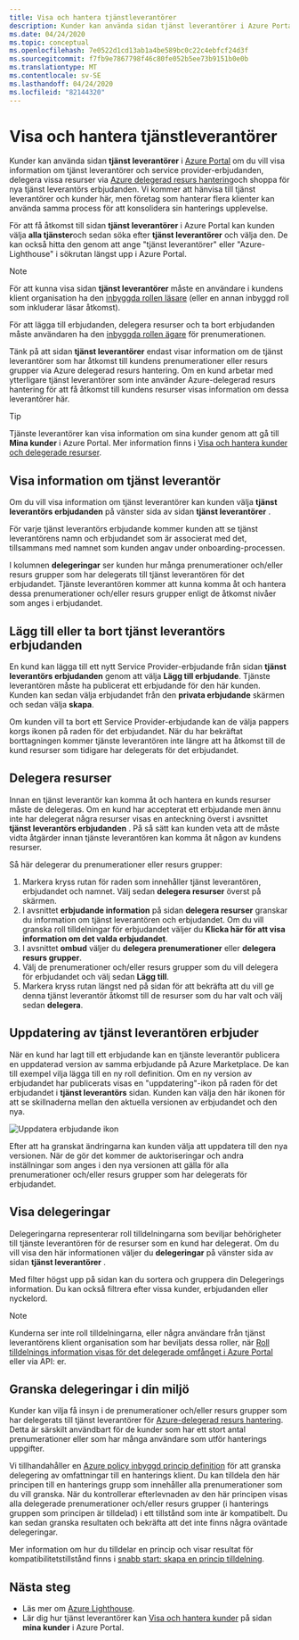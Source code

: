 ```yaml
---
title: Visa och hantera tjänstleverantörer
description: Kunder kan använda sidan tjänst leverantörer i Azure Portal för att visa information om tjänst leverantörer, Service Provider-erbjudanden och delegerade resurser.
ms.date: 04/24/2020
ms.topic: conceptual
ms.openlocfilehash: 7e0522d1cd13ab1a4be589bc0c22c4ebfcf24d3f
ms.sourcegitcommit: f7fb9e7867798f46c80fe052b5ee73b9151b0e0b
ms.translationtype: MT
ms.contentlocale: sv-SE
ms.lasthandoff: 04/24/2020
ms.locfileid: "82144320"
---
```

# <a name="view-and-manage-service-providers"></a>Visa och hantera tjänstleverantörer

Kunder kan använda sidan **tjänst leverantörer** i [Azure Portal](https://portal.azure.com) om du vill visa information om tjänst leverantörer och service provider-erbjudanden, delegera vissa resurser via [Azure delegerad resurs hantering](../concepts/azure-delegated-resource-management.md)och shoppa för nya tjänst leverantörs erbjudanden. Vi kommer att hänvisa till tjänst leverantörer och kunder här, men företag som hanterar flera klienter kan använda samma process för att konsolidera sin hanterings upplevelse.

För att få åtkomst till sidan **tjänst leverantörer** i Azure Portal kan kunden välja **alla tjänster**och sedan söka efter **tjänst leverantörer** och välja den. De kan också hitta den genom att ange "tjänst leverantörer" eller "Azure-Lighthouse" i sökrutan längst upp i Azure Portal.

> [!NOTE]
> För att kunna visa sidan **tjänst leverantörer** måste en användare i kundens klient organisation ha den [inbyggda rollen läsare](../../role-based-access-control/built-in-roles.md#reader) (eller en annan inbyggd roll som inkluderar läsar åtkomst).
>
> För att lägga till erbjudanden, delegera resurser och ta bort erbjudanden måste användaren ha den [inbyggda rollen ägare](../../role-based-access-control/built-in-roles.md#owner) för prenumerationen.

Tänk på att sidan **tjänst leverantörer** endast visar information om de tjänst leverantörer som har åtkomst till kundens prenumerationer eller resurs grupper via Azure delegerad resurs hantering. Om en kund arbetar med ytterligare tjänst leverantörer som inte använder Azure-delegerad resurs hantering för att få åtkomst till kundens resurser visas information om dessa leverantörer här.

> [!TIP]
> Tjänste leverantörer kan visa information om sina kunder genom att gå till **Mina kunder** i Azure Portal. Mer information finns i [Visa och hantera kunder och delegerade resurser](view-manage-customers.md).

## <a name="view-service-provider-details"></a>Visa information om tjänst leverantör

Om du vill visa information om tjänst leverantörer kan kunden välja **tjänst leverantörs erbjudanden** på vänster sida av sidan **tjänst leverantörer** .

För varje tjänst leverantörs erbjudande kommer kunden att se tjänst leverantörens namn och erbjudandet som är associerat med det, tillsammans med namnet som kunden angav under onboarding-processen.

I kolumnen **delegeringar** ser kunden hur många prenumerationer och/eller resurs grupper som har delegerats till tjänst leverantören för det erbjudandet. Tjänste leverantören kommer att kunna komma åt och hantera dessa prenumerationer och/eller resurs grupper enligt de åtkomst nivåer som anges i erbjudandet.

## <a name="add-or-remove-service-provider-offers"></a>Lägg till eller ta bort tjänst leverantörs erbjudanden

En kund kan lägga till ett nytt Service Provider-erbjudande från sidan **tjänst leverantörs erbjudanden** genom att välja **Lägg till erbjudande**. Tjänste leverantören måste ha publicerat ett erbjudande för den här kunden. Kunden kan sedan välja erbjudandet från den **privata erbjudande** skärmen och sedan välja **skapa**.

Om kunden vill ta bort ett Service Provider-erbjudande kan de välja pappers korgs ikonen på raden för det erbjudandet. När du har bekräftat borttagningen kommer tjänste leverantören inte längre att ha åtkomst till de kund resurser som tidigare har delegerats för det erbjudandet.

## <a name="delegate-resources"></a>Delegera resurser

Innan en tjänst leverantör kan komma åt och hantera en kunds resurser måste de delegeras. Om en kund har accepterat ett erbjudande men ännu inte har delegerat några resurser visas en anteckning överst i avsnittet **tjänst leverantörs erbjudanden** . På så sätt kan kunden veta att de måste vidta åtgärder innan tjänste leverantören kan komma åt någon av kundens resurser.

Så här delegerar du prenumerationer eller resurs grupper:

1. Markera kryss rutan för raden som innehåller tjänst leverantören, erbjudandet och namnet. Välj sedan **delegera resurser** överst på skärmen.
1. I avsnittet **erbjudande information** på sidan **delegera resurser** granskar du information om tjänst leverantören och erbjudandet. Om du vill granska roll tilldelningar för erbjudandet väljer du **Klicka här för att visa information om det valda erbjudandet**.
1. I avsnittet **ombud** väljer du **delegera prenumerationer** eller **delegera resurs grupper**.
1. Välj de prenumerationer och/eller resurs grupper som du vill delegera för erbjudandet och välj sedan **Lägg till**.
1. Markera kryss rutan längst ned på sidan för att bekräfta att du vill ge denna tjänst leverantör åtkomst till de resurser som du har valt och välj sedan **delegera**.

## <a name="update-service-provider-offers"></a>Uppdatering av tjänst leverantören erbjuder

När en kund har lagt till ett erbjudande kan en tjänste leverantör publicera en uppdaterad version av samma erbjudande på Azure Marketplace. De kan till exempel vilja lägga till en ny roll definition. Om en ny version av erbjudandet har publicerats visas en "uppdatering"-ikon på raden för det erbjudandet i **tjänst leverantörs** sidan. Kunden kan välja den här ikonen för att se skillnaderna mellan den aktuella versionen av erbjudandet och den nya.

 ![Uppdatera erbjudande ikon](../media/update-offer.jpg)

Efter att ha granskat ändringarna kan kunden välja att uppdatera till den nya versionen. När de gör det kommer de auktoriseringar och andra inställningar som anges i den nya versionen att gälla för alla prenumerationer och/eller resurs grupper som har delegerats för erbjudandet.

## <a name="view-delegations"></a>Visa delegeringar

Delegeringarna representerar roll tilldelningarna som beviljar behörigheter till tjänste leverantören för de resurser som en kund har delegerat. Om du vill visa den här informationen väljer du **delegeringar** på vänster sida av sidan **tjänst leverantörer** .

Med filter högst upp på sidan kan du sortera och gruppera din Delegerings information. Du kan också filtrera efter vissa kunder, erbjudanden eller nyckelord.

> [!NOTE]
> Kunderna ser inte roll tilldelningarna, eller några användare från tjänst leverantörens klient organisation som har beviljats dessa roller, när [Roll tilldelnings information visas för det delegerade omfånget i Azure Portal](../../role-based-access-control/role-assignments-list-portal.md#list-role-assignments-at-a-scope) eller via API: er.

## <a name="audit-delegations-in-your-environment"></a>Granska delegeringar i din miljö

Kunder kan vilja få insyn i de prenumerationer och/eller resurs grupper som har delegerats till tjänst leverantörer för [Azure-delegerad resurs hantering](../concepts/azure-delegated-resource-management.md). Detta är särskilt användbart för de kunder som har ett stort antal prenumerationer eller som har många användare som utför hanterings uppgifter.

Vi tillhandahåller en [Azure policy inbyggd princip definition](../../governance/policy/samples/built-in-policies.md#lighthouse) för att granska delegering av omfattningar till en hanterings klient. Du kan tilldela den här principen till en hanterings grupp som innehåller alla prenumerationer som du vill granska. När du kontrollerar efterlevnaden av den här principen visas alla delegerade prenumerationer och/eller resurs grupper (i hanterings gruppen som principen är tilldelad) i ett tillstånd som inte är kompatibelt. Du kan sedan granska resultaten och bekräfta att det inte finns några oväntade delegeringar.

Mer information om hur du tilldelar en princip och visar resultat för kompatibilitetstillstånd finns i [snabb start: skapa en princip tilldelning](../../governance/policy/assign-policy-portal.md).

## <a name="next-steps"></a>Nästa steg

- Läs mer om [Azure Lighthouse](../overview.md).
- Lär dig hur tjänst leverantörer kan [Visa och hantera kunder](view-manage-customers.md) på sidan **mina kunder** i Azure Portal.
